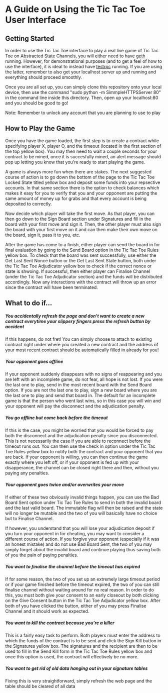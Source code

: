 # A Guide on Using the Tic Tac Toe User Interface

## Getting Started
In order to use the Tic Tac Toe interface to play a real live game of Tic Tac Toe on Abstracted State Channels, you will either need to have [geth](https://github.com/ethereum/go-ethereum/wiki/geth) running. However, for demonstrational purposes (and to get a feel of how to use the interface), it is ideal to instead have [testrpc](https://github.com/ethereumjs/testrpc) running. If you are using the latter, remember to also get your localhost server up and running and everything should proceed smoothly.

Once you are all set up, you can simply clone this repository onto your local device, then use the command "sudo python -m SimmpleHTTPSServer 80" in the command line inside this directory. Then, open up your localhost:80 and you should be good to go!

Note: Remember to unlock any account that you are planning to use to play

## How to Play the Game
Once you have the game loaded, the first step is to create a contract while specifying player X, player O, and the timeout (located in the first section of the top yellow box). You may then need to wait a couple seconds for your contract to be mined, once it is succesfully mined, an alert message should pop up letting you know that you're ready to start playing the game.

A game is always more fun when there are stakes. The next suggested course of action is to go down the bottom of the page to the Tic Tac Toe Locked State titled yellow box and deposit some funds into your repsective accounts. In that same section there is the option to check balances which makes it easy for you to verify that you and your opponent are putting the same amount of money up for grabs and that every account is being deposited to correctly.

Now decide which player will take the first move. As that player, you can then go down to the Sign Board section under Signatures and fill in the board with your first move and sign it. Then, the other player must also sign the board with your first move on it and can then make their own move on the board, sign it, pass it to you, etc.

After the game has come to a finish, either player can send the board in for final evaluation by going to the Send Board option in the Tic Tac Toe Rules yellow box. To check that the board was sent successfully, use either the Get Last Sent Nonce button or the Get Last Sent State button, both under the Tic Tac Toe Adjudicator yellow box to check if the correct nonce or state is shwoing. If successful, then either player can Finalise Channel (under the Tic Tac Toe Adjudicator section) and the funds will be distributed accordingly. Now any interactions with the contract will throw up an error since the contract will have been terminated.

## What to do if...
##### You accidentally refresh the page and don't want to create a new contract everytime your slippery fingers press the refresh button by accident
If this happens, do not fret! You can simply choose to attach to existing contract right under where you created a new contract and the address of your most recent contract should be automatically filled in already for you!

##### Your opponent goes offline
If your opponent suddenly disappears with no signs of reappearing and you are left with an incomplete game, do not fear, all hope is not lost. If you were the last one to play, send in the most recent board with the Send Board option. If you are not the last one to play, sign a new board where you are the last one to play and send that board in. The default for an incomplete game is that the person who went last wins, so in this case you will win and your opponent will pay the disconnect and the adjudication penalty.

##### You go offline but come back before the timeout
If this is the case, you might be worried that you would be forced to pay both the disconnect and the adjudication penalty since you disconnected. This is not necessarily the case if you are able to reconnect before the timeout runs out. You can then use the check in option under the Tic Tac Toe Rules yellow box to notify both the contract and your opponent that you are back. If your opponent is willing, you can then continue the game exactly where you left off, or if your opponent is fed up with your disapperance, the channel can be closed right there and then, without you paying any penalties.

##### Your opponent goes twice and/or overwrites your move
If either of these two obviously invalid things happen, you can use the Bad Board Sent option under Tic Tac Toe Rules to send in both the invalid board and the last valid board. The immutable flag will then be raised and the state will no longer be mutable and the two of you will basically have no choice but to Finalise Channel.

If however, you understand that you will lose your adjudication deposit if you turn your opponent in for cheating, you may want to consider a different course of action. If you forgive your opponent (especially if it was an honest mistake) and do not use Bad Board Sent, the two of you may simply forget about the invalid board and continue playing thus saving both of you the pain of paying penalties.

##### You want to finalise the channel before the timeout has expired
If for some reason, the two of you set up an extremely large timeout period or if your game finished before the timeout expired, the two of you can still finalise channel without waiting around for no real reason. In order to do this, you must both give your consent to an early closeout by both clicking on the Give Consent button in the Tic Tac Toe Adjudicator yellow box. After both of you have clicked the button, either of you may press Finalise Channel and it should work as expected.

##### You want to kill the contract because you're a killer
This is a fairly easy task to perform. Both players must enter the address to which the funds of the contract is to be sent and click the Sign Kill button in the Signatures yellow box. The signatures and the recipient are then to be used to fill in the Send Kill form in the Tic Tac Toe Rules yellow box and once this option is used, the contract will effectively be no more.

##### You want to get rid of old data hanging out in your signature tables
Fixing this is very straightforward, simply refresh the web page and the table should be cleared of all data
